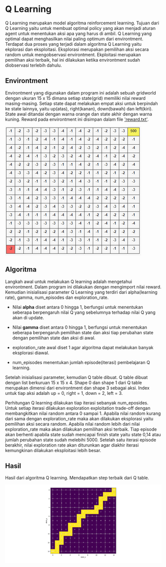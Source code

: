 # Q Learning

Q Learning merupakan model algoritma reinforcement learning. Tujuan dari Q Learning yaitu untuk membuat optimal policy yang akan menjadi aturan agent untuk menentukan aksi apa yang harus di ambil. Q Learning yang optimal dapat menghasilkan nilai paling optimum dari environtment. Terdapat dua proses yang terjadi dalam algoritma Q Learning yaitu ekplorasi dan eksploitasi. Eksplorasi merupakan pemilihan aksi secara random untuk mengobservasi environtment. Ekploitasi merupakan pemilihan aksi terbaik, hal ini dilakukan ketika environtment sudah diobservasi terlebih dahulu.


## Environtment

Environtment yang digunakan dalam program ini adalah sebuah gridworld dengan ukuran 15 x 15 dimana setiap state(grid) memiliki nilai reward masing-masing. Setiap state dapat melakukan empat aksi untuk berpindah ke state lainnya, yaitu up(atas), right(kanan), down(bawah) dan left(kiri). State awal ditandai dengan warna orange dan state akhir dengan warna kuning. Reward pada environtment ini disimpan dalam file ['reward.txt'](./reward.txt "reward file").

<!-- image environtment -->
![Environment](./img/env.PNG)


## Algoritma

Langkah awal untuk melakukan Q learning adalah mengetahui environtment. Dalam program ini dilakukan dengan mengimport nilai reward. Kemudian inisialisasi parameter Q Learning yang terdiri dari alpha(learning rate), gamma, num_episodes dan exploration_rate. 

* Nilai <strong>alpha</strong> diset antara 0 hingga 1, berfungsi untuk menentukan seberapa berpengaruh nilai Q yang sebelumnya terhadap nilai Q yang akan di update. 

* Nilai <strong>gamma</strong> diset antara 0 hingga 1, berfungsi untuk menentukan seberapa berpengaruh pemilihan state dan aksi tiap perubahan state dengan pemilihan state dan aksi di awal. 

* exploration_rate awal diset 1 agar algoritma dapat melakukan banyak eksplorasi diawal.

* num_episodes menentukan jumlah episode(iterasi) pembelajaran Q learning.

Setelah inisialisasi parameter, kemudian Q table dibuat. Q table dibuat dengan list berkuruan 15 x 15 x 4. Shape 0 dan shape 1 dari Q table merupakan dimensi dari environtment dan shape 3 sebagai aksi. Index untuk tiap aksi adalah up = 0, right = 1, down = 2, left = 3.

Perhitungan Q learning dilakukan tiap iterasi sebanyak num_eposides. Untuk setiap iterasi dilakukan exploration exploitation trade-off dengan membangkitkan nilai random antara 0 sampai 1. Apabila nilai random kurang dari sama dengan exploration_rate maka akan dilakukan eksplorasi yaitu pemilihan aksi secara random. Apabila nilai random lebih dari nilai exploration_rate maka akan dilakukan pemilihan aksi terbaik. Tiap episode akan berhenti apabila state sudah mencapai finish state yaitu state 0,14 atau jumlah perubahan state sudah melebihi 5000. Setelah satu iterasi episode berakhir, nilai exploration rate akan diturunkan agar diakhir iterasi kemungkinan dilakukan eksploitasi lebih besar.


## Hasil

Hasil dari algoritma Q learning. Mendapatkan step terbaik dari Q table.

![Result](./img/result.png)
